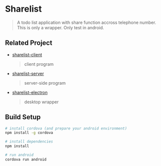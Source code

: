 # Sharelist

> A todo list application with share function accross telephone number.
> This is only a wrapper.
> Only test in android.

## Related Project

* [sharelist-client](https://gitee.com/antipro/sharelist-client)
  > client program
* [sharelist-server](https://gitee.com/antipro/sharelist-server)
  > server-side program
* [sharelist-electron](https://gitee.com/antipro/sharelist-electron)
  > desktop wrapper

## Build Setup

``` bash
# install cordova (and prepare your android environment)
npm install -g cordova

# install dependencies
npm install

# run android
cordova run android
